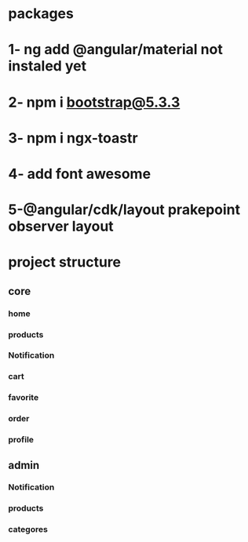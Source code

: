 # packages

# 1- ng add @angular/material not instaled  yet
# 2- npm i bootstrap@5.3.3
# 3- npm i ngx-toastr
# 4- add font awesome
# 5-@angular/cdk/layout prakepoint observer layout

# project structure

## core
### home
### products
### Notification
### cart
### favorite
### order
### profile

## admin
### Notification
### products
### categores
